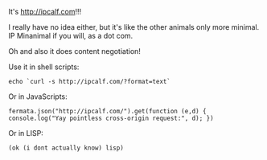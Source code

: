 It's <http://ipcalf.com>!!!

I really have no idea either, but it's like the other animals only more minimal. IP Minanimal if you will, as a dot com.

Oh and also it does content negotiation!

Use it in shell scripts:

    echo `curl -s http://ipcalf.com/?format=text`


Or in JavaScripts:

    fermata.json("http://ipcalf.com/").get(function (e,d) { console.log("Yay pointless cross-origin request:", d); })

Or in LISP:

    (ok (i dont actually know) lisp)
